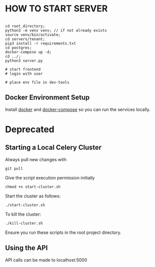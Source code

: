 # HOW TO START SERVER

```

cd root_directory;
python3 -m venv venv; // if not already exists
source venv/bin/activate;
cd servers/tenant;
pip3 install -r requirements.txt
cd postgres;
docker-compose up -d;
cd ../;
python3 server.py

# start frontend
# login with user

# place env file in dev-tools
```



## Docker Environment Setup

Install <a href="https://docs.docker.com/get-docker/">docker</a> and <a href="https://docs.docker.com/compose/install/">docker-compose</a> so you can run the services locally.





# Deprecated
## Starting a Local Celery Cluster
Always pull new changes with 
```
git pull
```
Give the script execution permission initially
```
chmod +x start-cluster.sh
```

Start the cluster as follows:
```
./start-cluster.sh
```

To kill the cluster:
```
./kill-cluster.sh
```
Ensure you run these scripts in the root project directory. 

## Using the API

API calls can be made to localhost:5000


